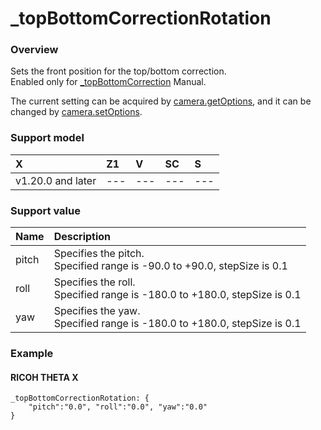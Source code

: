 # _topBottomCorrectionRotation

### Overview

Sets the front position for the top/bottom correction.  
Enabled only for [_topBottomCorrection](../options/_top_bottom_correction.md) Manual.

The current setting can be acquired by [camera.getOptions](../commands/camera.get_options.md), and it can be changed by [camera.setOptions](../commands/camera.set_options.md).

### Support model

| X | Z1 | V | SC | S |
|:--|:--|:--|:--|:--|
| v1.20.0 and later | --- | --- | --- | --- |

### Support value

| Name | Description |
|:--|:--|
| pitch | Specifies the pitch. <br>Specified range is -90.0 to +90.0, stepSize is 0.1 |
| roll | Specifies the roll. <br>Specified range is -180.0 to +180.0, stepSize is 0.1 |
| yaw | Specifies the yaw. <br>Specified range is -180.0 to +180.0, stepSize is 0.1 |

### Example
#### RICOH THETA X
~~~
_topBottomCorrectionRotation: {
    "pitch":"0.0", "roll":"0.0", "yaw":"0.0"
}
~~~
